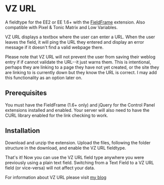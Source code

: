 VZ URL
======

A fieldtype for the EE2 or EE 1.6+ with the [FieldFrame](http://brandon-kelly.com/fieldframe) extension. Also compatible with Pixel & Tonic Matrix and Low Variables.

VZ URL displays a textbox where the user can enter a URL. When the user leaves the field, it will ping the URL they entered and display an error message if it doesn't find a valid webpage there.

Please note that VZ URL will not prevent the user from saving their weblog entry if if cannot validate the URL--it just warns them. This is intentional, perhaps they are linking to a page they have not yet created, or the site they are linking to is currently down but they know the URL is correct. I may add this functionality as an option later on.

Prerequisites
-------------

You must have the FieldFrame (1.6+ only) and jQuery for the Control Panel extensions installed and enabled. Your server will also need to have the CURL library enabled for the link checking to work.

Installation
------------

Download and unzip the extension. Upload the files, following the folder structure in the download, and enable the VZ URL fieldtype.

That's it! Now you can use the VZ URL field type anywhere you were previously using a plain text field. Switching from a Text Field to a VZ URL field (or vice-versa) will not affect your data.

For information about VZ URL please visit [my blog](http://elivz.com/blog/single/vz_url_extension/)